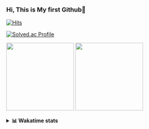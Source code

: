 ### Hi, This is My first Github👋
[![Hits](https://hits.seeyoufarm.com/api/count/incr/badge.svg?url=https%3A%2F%2Fgithub.com%2FJonghyun-Park1027&count_bg=%2379C83D&title_bg=%23555555&icon=&icon_color=%23E7E7E7&title=hits&edge_flat=false)](https://hits.seeyoufarm.com)
<br>

[![Solved.ac Profile](http://mazassumnida.wtf/api/v2/generate_badge?boj=ppjjhh1027)](https://solved.ac/ppjjhh1027/)

<p>
  <img height="180em" src="https://github-readme-stats-eight-rho-29.vercel.app/api?username=Jonghyun-Park1027&show_icons=true&include_all_commits=true&bg_color=30,e96443,904e95&title_color=fff&text_color=fff">
  <img height="180em" src="https://github-readme-stats-eight-rho-29.vercel.app/api/top-langs/?username=Jonghyun-Park1027&layout=compact&bg_color=30,e96443,904e95&title_color=fff&text_color=fff">


</p>
<details>
<summary><b>📊 Wakatime stats</b><br></summary>
<div>
<hr/>




<!--START_SECTION:waka-->
![Code Time](http://img.shields.io/badge/Code%20Time-135%20hrs%2032%20mins-blue)

![Profile Views](http://img.shields.io/badge/Profile%20Views-0-blue)

**🐱 My GitHub Data** 

> 📦 69.4 kB Used in GitHub's Storage 
 > 
> 🏆 119 Contributions in the Year 2023
 > 
> 🚫 Not Opted to Hire
 > 
> 📜 11 Public Repositories 
 > 
> 🔑 7 Private Repositories 
 > 
**I'm an Early 🐤** 

```text
🌞 Morning                31 commits          ████░░░░░░░░░░░░░░░░░░░░░   17.42 % 
🌆 Daytime                90 commits          █████████████░░░░░░░░░░░░   50.56 % 
🌃 Evening                51 commits          ███████░░░░░░░░░░░░░░░░░░   28.65 % 
🌙 Night                  6 commits           █░░░░░░░░░░░░░░░░░░░░░░░░   03.37 % 
```
📅 **I'm Most Productive on Sunday** 

```text
Monday                   22 commits          ███░░░░░░░░░░░░░░░░░░░░░░   12.36 % 
Tuesday                  14 commits          ██░░░░░░░░░░░░░░░░░░░░░░░   07.87 % 
Wednesday                16 commits          ██░░░░░░░░░░░░░░░░░░░░░░░   08.99 % 
Thursday                 8 commits           █░░░░░░░░░░░░░░░░░░░░░░░░   04.49 % 
Friday                   32 commits          ████░░░░░░░░░░░░░░░░░░░░░   17.98 % 
Saturday                 42 commits          ██████░░░░░░░░░░░░░░░░░░░   23.60 % 
Sunday                   44 commits          ██████░░░░░░░░░░░░░░░░░░░   24.72 % 
```


📊 **This Week I Spent My Time On** 

```text
🕑︎ Time Zone: Asia/Seoul

💬 Programming Languages: 
Python                   6 hrs 10 mins       ██████████████░░░░░░░░░░░   56.56 % 
Jupyter                  3 hrs 36 mins       ████████░░░░░░░░░░░░░░░░░   33.13 % 
CSV/TSV                  39 mins             ██░░░░░░░░░░░░░░░░░░░░░░░   06.04 % 
HTML                     15 mins             █░░░░░░░░░░░░░░░░░░░░░░░░   02.43 % 
Markdown                 12 mins             ░░░░░░░░░░░░░░░░░░░░░░░░░   01.83 % 

🔥 Editors: 
PyCharm                  10 hrs 54 mins      █████████████████████████   100.00 % 

🐱‍💻 Projects: 
new_codingtest           5 hrs 9 mins        ████████████░░░░░░░░░░░░░   47.32 % 
nfl-player-contact-detect2 hrs 54 mins       ███████░░░░░░░░░░░░░░░░░░   26.71 % 
Python_study             1 hr 20 mins        ███░░░░░░░░░░░░░░░░░░░░░░   12.25 % 
English_study_Program    54 mins             ██░░░░░░░░░░░░░░░░░░░░░░░   08.26 % 
github_pages             29 mins             █░░░░░░░░░░░░░░░░░░░░░░░░   04.45 % 

💻 Operating System: 
Windows                  10 hrs 54 mins      █████████████████████████   100.00 % 
```

**I Mostly Code in Jupyter Notebook** 

```text
Jupyter Notebook         7 repos             ████████████░░░░░░░░░░░░░   50.00 % 
HTML                     3 repos             █████░░░░░░░░░░░░░░░░░░░░   21.43 % 
Python                   3 repos             █████░░░░░░░░░░░░░░░░░░░░   21.43 % 
R                        1 repo              ██░░░░░░░░░░░░░░░░░░░░░░░   07.14 % 
```




 Last Updated on 27/02/2023 18:39:34 UTC
<!--END_SECTION:waka-->
</details>




